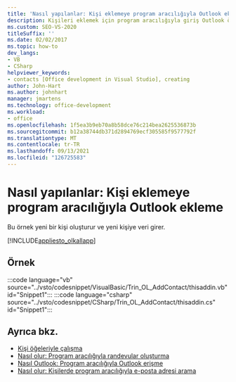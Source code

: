 ```yaml
---
title: 'Nasıl yapılanlar: Kişi eklemeye program aracılığıyla Outlook ekleme'
description: Kişileri eklemek için program aracılığıyla giriş Outlook öğrenin. Bu örnek yeni bir kişi oluşturur ve yeni kişiye veri girer.
ms.custom: SEO-VS-2020
titleSuffix: ''
ms.date: 02/02/2017
ms.topic: how-to
dev_langs:
- VB
- CSharp
helpviewer_keywords:
- contacts [Office development in Visual Studio], creating
author: John-Hart
ms.author: johnhart
manager: jmartens
ms.technology: office-development
ms.workload:
- office
ms.openlocfilehash: 1f5ea3b9eb70a8b58dce76c214bea2625536873b
ms.sourcegitcommit: b12a38744db371d2894769ecf305585f9577792f
ms.translationtype: MT
ms.contentlocale: tr-TR
ms.lasthandoff: 09/13/2021
ms.locfileid: "126725583"
---
```

# <a name="how-to-programmatically-add-an-entry-to-outlook-contacts"></a>Nasıl yapılanlar: Kişi eklemeye program aracılığıyla Outlook ekleme
  Bu örnek yeni bir kişi oluşturur ve yeni kişiye veri girer.

 [!INCLUDE[appliesto_olkallapp](../vsto/includes/appliesto-olkallapp-md.md)]

## <a name="example"></a>Örnek
 :::code language="vb" source="../vsto/codesnippet/VisualBasic/Trin_OL_AddContact/thisaddin.vb" id="Snippet1":::
 :::code language="csharp" source="../vsto/codesnippet/CSharp/Trin_OL_AddContact/thisaddin.cs" id="Snippet1":::

## <a name="see-also"></a>Ayrıca bkz.
- [Kişi öğeleriyle çalışma](../vsto/working-with-contact-items.md)
- [Nasıl olur: Program aracılığıyla randevular oluşturma](../vsto/how-to-programmatically-create-appointments.md)
- [Nasıl Outlook: Program aracılığıyla Outlook erişme](../vsto/how-to-programmatically-access-outlook-contacts.md)
- [Nasıl olur: Kişilerde program aracılığıyla e-posta adresi arama](../vsto/how-to-programmatically-search-for-an-e-mail-address-in-contacts.md)
